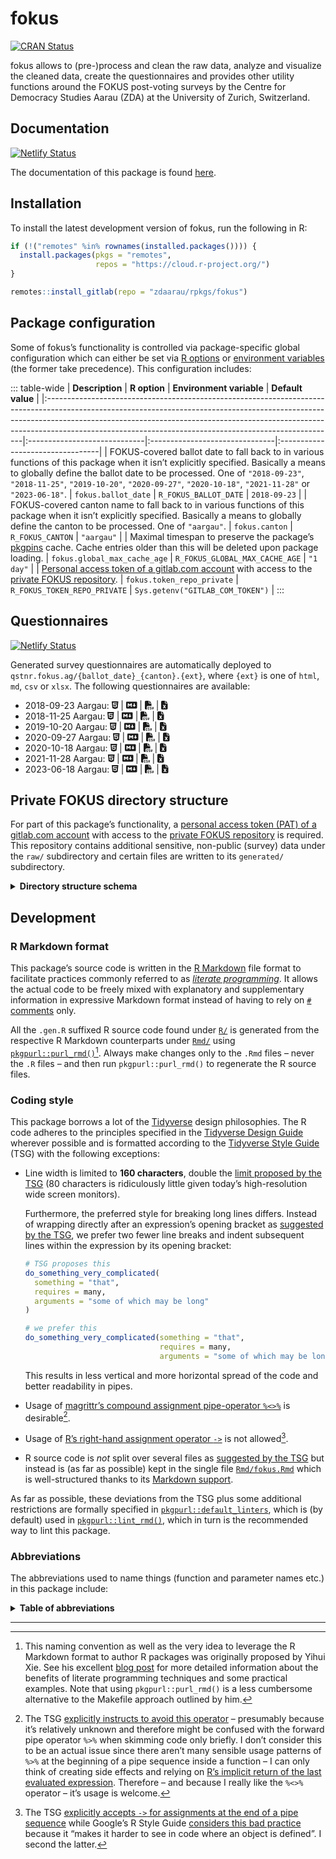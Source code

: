 # fokus

<a href="https://cran.r-project.org/package=fokus" class="pkgdown-release"><img src="https://r-pkg.org/badges/version/fokus" alt="CRAN Status" /></a>

fokus allows to (pre-)process and clean the raw data, analyze and visualize the cleaned data, create the questionnaires and provides other utility functions around the FOKUS post-voting surveys by the Centre for Democracy Studies Aarau (ZDA) at the University of Zurich, Switzerland.

## Documentation

[![Netlify Status](https://api.netlify.com/api/v1/badges/0cc31095-153a-4d21-bec7-be8dd936ddf1/deploy-status)](https://app.netlify.com/sites/fokus-rpkg-dev/deploys)

The documentation of this package is found [here](https://fokus.rpkg.dev).

## Installation

To install the latest development version of fokus, run the following in R:

``` r
if (!("remotes" %in% rownames(installed.packages()))) {
  install.packages(pkgs = "remotes",
                   repos = "https://cloud.r-project.org/")
}

remotes::install_gitlab(repo = "zdaarau/rpkgs/fokus")
```

## Package configuration

Some of fokus’s functionality is controlled via package-specific global configuration which can either be set via [R options](https://rdrr.io/r/base/options.html) or [environment variables](https://en.wikipedia.org/wiki/Environment_variable) (the former take precedence). This configuration includes:

::: table-wide
| **Description**                                                                                                                                                                                                                                                                                                   | **R option**                 | **Environment variable**       | **Default value**                |
|:------------------------------------------------------------------------------------------------------------------------------------------------------------------------------------------------------------------------------------------------------------------------------------------------------------------|:-----------------------------|:-------------------------------|:---------------------------------|
| FOKUS-covered ballot date to fall back to in various functions of this package when it isn’t explicitly specified. Basically a means to globally define the ballot date to be processed. One of `"2018-09-23"`, `"2018-11-25"`, `"2019-10-20"`, `"2020-09-27"`, `"2020-10-18"`, `"2021-11-28"` or `"2023-06-18"`. | `fokus.ballot_date`          | `R_FOKUS_BALLOT_DATE`          | `2018-09-23`                     |
| FOKUS-covered canton name to fall back to in various functions of this package when it isn’t explicitly specified. Basically a means to globally define the canton to be processed. One of `"aargau"`.                                                                                                            | `fokus.canton`               | `R_FOKUS_CANTON`               | `"aargau"`                       |
| Maximal timespan to preserve the package’s [pkgpins](https://pkgpins.rpkg.dev/) cache. Cache entries older than this will be deleted upon package loading.                                                                                                                                                        | `fokus.global_max_cache_age` | `R_FOKUS_GLOBAL_MAX_CACHE_AGE` | `"1 day"`                        |
| [Personal access token of a gitlab.com account](https://gitlab.com/-/user_settings/personal_access_tokens) with access to the [private FOKUS repository](https://gitlab.com/c2d-zda/private/fokus_private/).                                                                                                      | `fokus.token_repo_private`   | `R_FOKUS_TOKEN_REPO_PRIVATE`   | `Sys.getenv("GITLAB_COM_TOKEN")` |
:::

## Questionnaires

[![Netlify Status](https://api.netlify.com/api/v1/badges/16855d14-c491-42cd-bc9d-a346e16b6672/deploy-status)](https://app.netlify.com/sites/qstnr-fokus-ag/deploys)

Generated survey questionnaires are automatically deployed to `qstnr.fokus.ag/{ballot_date}_{canton}.{ext}`, where `{ext}` is one of `html`, `md`, `csv` or `xlsx`. The following questionnaires are available:

-   2018-09-23 Aargau: [<svg aria-hidden="true" role="img" viewBox="0 0 384 512" style="height:1em;width:0.75em;vertical-align:-0.125em;margin-left:auto;margin-right:auto;font-size:inherit;fill:currentColor;overflow:visible;position:relative;"><path d="M0 32l34.9 395.8L191.5 480l157.6-52.2L384 32H0zm308.2 127.9H124.4l4.1 49.4h175.6l-13.6 148.4-97.9 27v.3h-1.1l-98.7-27.3-6-75.8h47.7L138 320l53.5 14.5 53.7-14.5 6-62.2H84.3L71.5 112.2h241.1l-4.4 47.7z"/></svg>](https://qstnr.fokus.ag/2018-09-23_aargau.html) \| [<svg aria-hidden="true" role="img" viewBox="0 0 640 512" style="height:1em;width:1.25em;vertical-align:-0.125em;margin-left:auto;margin-right:auto;font-size:inherit;fill:currentColor;overflow:visible;position:relative;"><path d="M593.8 59.1H46.2C20.7 59.1 0 79.8 0 105.2v301.5c0 25.5 20.7 46.2 46.2 46.2h547.7c25.5 0 46.2-20.7 46.1-46.1V105.2c0-25.4-20.7-46.1-46.2-46.1zM338.5 360.6H277v-120l-61.5 76.9-61.5-76.9v120H92.3V151.4h61.5l61.5 76.9 61.5-76.9h61.5v209.2zm135.3 3.1L381.5 256H443V151.4h61.5V256H566z"/></svg>](https://qstnr.fokus.ag/2018-09-23_aargau.md) \| [<svg aria-hidden="true" role="img" viewBox="0 0 512 512" style="height:1em;width:1em;vertical-align:-0.125em;margin-left:auto;margin-right:auto;font-size:inherit;fill:currentColor;overflow:visible;position:relative;"><path d="M0 64C0 28.7 28.7 0 64 0H224V128c0 17.7 14.3 32 32 32H384V304H176c-35.3 0-64 28.7-64 64V512H64c-35.3 0-64-28.7-64-64V64zm384 64H256V0L384 128zM200 352h16c22.1 0 40 17.9 40 40v8c0 8.8-7.2 16-16 16s-16-7.2-16-16v-8c0-4.4-3.6-8-8-8H200c-4.4 0-8 3.6-8 8v80c0 4.4 3.6 8 8 8h16c4.4 0 8-3.6 8-8v-8c0-8.8 7.2-16 16-16s16 7.2 16 16v8c0 22.1-17.9 40-40 40H200c-22.1 0-40-17.9-40-40V392c0-22.1 17.9-40 40-40zm133.1 0H368c8.8 0 16 7.2 16 16s-7.2 16-16 16H333.1c-7.2 0-13.1 5.9-13.1 13.1c0 5.2 3 9.9 7.8 12l37.4 16.6c16.3 7.2 26.8 23.4 26.8 41.2c0 24.9-20.2 45.1-45.1 45.1H304c-8.8 0-16-7.2-16-16s7.2-16 16-16h42.9c7.2 0 13.1-5.9 13.1-13.1c0-5.2-3-9.9-7.8-12l-37.4-16.6c-16.3-7.2-26.8-23.4-26.8-41.2c0-24.9 20.2-45.1 45.1-45.1zm98.9 0c8.8 0 16 7.2 16 16v31.6c0 23 5.5 45.6 16 66c10.5-20.3 16-42.9 16-66V368c0-8.8 7.2-16 16-16s16 7.2 16 16v31.6c0 34.7-10.3 68.7-29.6 97.6l-5.1 7.7c-3 4.5-8 7.1-13.3 7.1s-10.3-2.7-13.3-7.1l-5.1-7.7c-19.3-28.9-29.6-62.9-29.6-97.6V368c0-8.8 7.2-16 16-16z"/></svg>](https://qstnr.fokus.ag/2018-09-23_aargau.csv) \| [<svg aria-hidden="true" role="img" viewBox="0 0 384 512" style="height:1em;width:0.75em;vertical-align:-0.125em;margin-left:auto;margin-right:auto;font-size:inherit;fill:currentColor;overflow:visible;position:relative;"><path d="M64 0C28.7 0 0 28.7 0 64V448c0 35.3 28.7 64 64 64H320c35.3 0 64-28.7 64-64V160H256c-17.7 0-32-14.3-32-32V0H64zM256 0V128H384L256 0zM155.7 250.2L192 302.1l36.3-51.9c7.6-10.9 22.6-13.5 33.4-5.9s13.5 22.6 5.9 33.4L221.3 344l46.4 66.2c7.6 10.9 5 25.8-5.9 33.4s-25.8 5-33.4-5.9L192 385.8l-36.3 51.9c-7.6 10.9-22.6 13.5-33.4 5.9s-13.5-22.6-5.9-33.4L162.7 344l-46.4-66.2c-7.6-10.9-5-25.8 5.9-33.4s25.8-5 33.4 5.9z"/></svg>](https://qstnr.fokus.ag/2018-09-23_aargau.xlsx)
-   2018-11-25 Aargau: [<svg aria-hidden="true" role="img" viewBox="0 0 384 512" style="height:1em;width:0.75em;vertical-align:-0.125em;margin-left:auto;margin-right:auto;font-size:inherit;fill:currentColor;overflow:visible;position:relative;"><path d="M0 32l34.9 395.8L191.5 480l157.6-52.2L384 32H0zm308.2 127.9H124.4l4.1 49.4h175.6l-13.6 148.4-97.9 27v.3h-1.1l-98.7-27.3-6-75.8h47.7L138 320l53.5 14.5 53.7-14.5 6-62.2H84.3L71.5 112.2h241.1l-4.4 47.7z"/></svg>](https://qstnr.fokus.ag/2018-11-25_aargau.html) \| [<svg aria-hidden="true" role="img" viewBox="0 0 640 512" style="height:1em;width:1.25em;vertical-align:-0.125em;margin-left:auto;margin-right:auto;font-size:inherit;fill:currentColor;overflow:visible;position:relative;"><path d="M593.8 59.1H46.2C20.7 59.1 0 79.8 0 105.2v301.5c0 25.5 20.7 46.2 46.2 46.2h547.7c25.5 0 46.2-20.7 46.1-46.1V105.2c0-25.4-20.7-46.1-46.2-46.1zM338.5 360.6H277v-120l-61.5 76.9-61.5-76.9v120H92.3V151.4h61.5l61.5 76.9 61.5-76.9h61.5v209.2zm135.3 3.1L381.5 256H443V151.4h61.5V256H566z"/></svg>](https://qstnr.fokus.ag/2018-11-25_aargau.md) \| [<svg aria-hidden="true" role="img" viewBox="0 0 512 512" style="height:1em;width:1em;vertical-align:-0.125em;margin-left:auto;margin-right:auto;font-size:inherit;fill:currentColor;overflow:visible;position:relative;"><path d="M0 64C0 28.7 28.7 0 64 0H224V128c0 17.7 14.3 32 32 32H384V304H176c-35.3 0-64 28.7-64 64V512H64c-35.3 0-64-28.7-64-64V64zm384 64H256V0L384 128zM200 352h16c22.1 0 40 17.9 40 40v8c0 8.8-7.2 16-16 16s-16-7.2-16-16v-8c0-4.4-3.6-8-8-8H200c-4.4 0-8 3.6-8 8v80c0 4.4 3.6 8 8 8h16c4.4 0 8-3.6 8-8v-8c0-8.8 7.2-16 16-16s16 7.2 16 16v8c0 22.1-17.9 40-40 40H200c-22.1 0-40-17.9-40-40V392c0-22.1 17.9-40 40-40zm133.1 0H368c8.8 0 16 7.2 16 16s-7.2 16-16 16H333.1c-7.2 0-13.1 5.9-13.1 13.1c0 5.2 3 9.9 7.8 12l37.4 16.6c16.3 7.2 26.8 23.4 26.8 41.2c0 24.9-20.2 45.1-45.1 45.1H304c-8.8 0-16-7.2-16-16s7.2-16 16-16h42.9c7.2 0 13.1-5.9 13.1-13.1c0-5.2-3-9.9-7.8-12l-37.4-16.6c-16.3-7.2-26.8-23.4-26.8-41.2c0-24.9 20.2-45.1 45.1-45.1zm98.9 0c8.8 0 16 7.2 16 16v31.6c0 23 5.5 45.6 16 66c10.5-20.3 16-42.9 16-66V368c0-8.8 7.2-16 16-16s16 7.2 16 16v31.6c0 34.7-10.3 68.7-29.6 97.6l-5.1 7.7c-3 4.5-8 7.1-13.3 7.1s-10.3-2.7-13.3-7.1l-5.1-7.7c-19.3-28.9-29.6-62.9-29.6-97.6V368c0-8.8 7.2-16 16-16z"/></svg>](https://qstnr.fokus.ag/2018-11-25_aargau.csv) \| [<svg aria-hidden="true" role="img" viewBox="0 0 384 512" style="height:1em;width:0.75em;vertical-align:-0.125em;margin-left:auto;margin-right:auto;font-size:inherit;fill:currentColor;overflow:visible;position:relative;"><path d="M64 0C28.7 0 0 28.7 0 64V448c0 35.3 28.7 64 64 64H320c35.3 0 64-28.7 64-64V160H256c-17.7 0-32-14.3-32-32V0H64zM256 0V128H384L256 0zM155.7 250.2L192 302.1l36.3-51.9c7.6-10.9 22.6-13.5 33.4-5.9s13.5 22.6 5.9 33.4L221.3 344l46.4 66.2c7.6 10.9 5 25.8-5.9 33.4s-25.8 5-33.4-5.9L192 385.8l-36.3 51.9c-7.6 10.9-22.6 13.5-33.4 5.9s-13.5-22.6-5.9-33.4L162.7 344l-46.4-66.2c-7.6-10.9-5-25.8 5.9-33.4s25.8-5 33.4 5.9z"/></svg>](https://qstnr.fokus.ag/2018-11-25_aargau.xlsx)
-   2019-10-20 Aargau: [<svg aria-hidden="true" role="img" viewBox="0 0 384 512" style="height:1em;width:0.75em;vertical-align:-0.125em;margin-left:auto;margin-right:auto;font-size:inherit;fill:currentColor;overflow:visible;position:relative;"><path d="M0 32l34.9 395.8L191.5 480l157.6-52.2L384 32H0zm308.2 127.9H124.4l4.1 49.4h175.6l-13.6 148.4-97.9 27v.3h-1.1l-98.7-27.3-6-75.8h47.7L138 320l53.5 14.5 53.7-14.5 6-62.2H84.3L71.5 112.2h241.1l-4.4 47.7z"/></svg>](https://qstnr.fokus.ag/2019-10-20_aargau.html) \| [<svg aria-hidden="true" role="img" viewBox="0 0 640 512" style="height:1em;width:1.25em;vertical-align:-0.125em;margin-left:auto;margin-right:auto;font-size:inherit;fill:currentColor;overflow:visible;position:relative;"><path d="M593.8 59.1H46.2C20.7 59.1 0 79.8 0 105.2v301.5c0 25.5 20.7 46.2 46.2 46.2h547.7c25.5 0 46.2-20.7 46.1-46.1V105.2c0-25.4-20.7-46.1-46.2-46.1zM338.5 360.6H277v-120l-61.5 76.9-61.5-76.9v120H92.3V151.4h61.5l61.5 76.9 61.5-76.9h61.5v209.2zm135.3 3.1L381.5 256H443V151.4h61.5V256H566z"/></svg>](https://qstnr.fokus.ag/2019-10-20_aargau.md) \| [<svg aria-hidden="true" role="img" viewBox="0 0 512 512" style="height:1em;width:1em;vertical-align:-0.125em;margin-left:auto;margin-right:auto;font-size:inherit;fill:currentColor;overflow:visible;position:relative;"><path d="M0 64C0 28.7 28.7 0 64 0H224V128c0 17.7 14.3 32 32 32H384V304H176c-35.3 0-64 28.7-64 64V512H64c-35.3 0-64-28.7-64-64V64zm384 64H256V0L384 128zM200 352h16c22.1 0 40 17.9 40 40v8c0 8.8-7.2 16-16 16s-16-7.2-16-16v-8c0-4.4-3.6-8-8-8H200c-4.4 0-8 3.6-8 8v80c0 4.4 3.6 8 8 8h16c4.4 0 8-3.6 8-8v-8c0-8.8 7.2-16 16-16s16 7.2 16 16v8c0 22.1-17.9 40-40 40H200c-22.1 0-40-17.9-40-40V392c0-22.1 17.9-40 40-40zm133.1 0H368c8.8 0 16 7.2 16 16s-7.2 16-16 16H333.1c-7.2 0-13.1 5.9-13.1 13.1c0 5.2 3 9.9 7.8 12l37.4 16.6c16.3 7.2 26.8 23.4 26.8 41.2c0 24.9-20.2 45.1-45.1 45.1H304c-8.8 0-16-7.2-16-16s7.2-16 16-16h42.9c7.2 0 13.1-5.9 13.1-13.1c0-5.2-3-9.9-7.8-12l-37.4-16.6c-16.3-7.2-26.8-23.4-26.8-41.2c0-24.9 20.2-45.1 45.1-45.1zm98.9 0c8.8 0 16 7.2 16 16v31.6c0 23 5.5 45.6 16 66c10.5-20.3 16-42.9 16-66V368c0-8.8 7.2-16 16-16s16 7.2 16 16v31.6c0 34.7-10.3 68.7-29.6 97.6l-5.1 7.7c-3 4.5-8 7.1-13.3 7.1s-10.3-2.7-13.3-7.1l-5.1-7.7c-19.3-28.9-29.6-62.9-29.6-97.6V368c0-8.8 7.2-16 16-16z"/></svg>](https://qstnr.fokus.ag/2019-10-20_aargau.csv) \| [<svg aria-hidden="true" role="img" viewBox="0 0 384 512" style="height:1em;width:0.75em;vertical-align:-0.125em;margin-left:auto;margin-right:auto;font-size:inherit;fill:currentColor;overflow:visible;position:relative;"><path d="M64 0C28.7 0 0 28.7 0 64V448c0 35.3 28.7 64 64 64H320c35.3 0 64-28.7 64-64V160H256c-17.7 0-32-14.3-32-32V0H64zM256 0V128H384L256 0zM155.7 250.2L192 302.1l36.3-51.9c7.6-10.9 22.6-13.5 33.4-5.9s13.5 22.6 5.9 33.4L221.3 344l46.4 66.2c7.6 10.9 5 25.8-5.9 33.4s-25.8 5-33.4-5.9L192 385.8l-36.3 51.9c-7.6 10.9-22.6 13.5-33.4 5.9s-13.5-22.6-5.9-33.4L162.7 344l-46.4-66.2c-7.6-10.9-5-25.8 5.9-33.4s25.8-5 33.4 5.9z"/></svg>](https://qstnr.fokus.ag/2019-10-20_aargau.xlsx)
-   2020-09-27 Aargau: [<svg aria-hidden="true" role="img" viewBox="0 0 384 512" style="height:1em;width:0.75em;vertical-align:-0.125em;margin-left:auto;margin-right:auto;font-size:inherit;fill:currentColor;overflow:visible;position:relative;"><path d="M0 32l34.9 395.8L191.5 480l157.6-52.2L384 32H0zm308.2 127.9H124.4l4.1 49.4h175.6l-13.6 148.4-97.9 27v.3h-1.1l-98.7-27.3-6-75.8h47.7L138 320l53.5 14.5 53.7-14.5 6-62.2H84.3L71.5 112.2h241.1l-4.4 47.7z"/></svg>](https://qstnr.fokus.ag/2020-09-27_aargau.html) \| [<svg aria-hidden="true" role="img" viewBox="0 0 640 512" style="height:1em;width:1.25em;vertical-align:-0.125em;margin-left:auto;margin-right:auto;font-size:inherit;fill:currentColor;overflow:visible;position:relative;"><path d="M593.8 59.1H46.2C20.7 59.1 0 79.8 0 105.2v301.5c0 25.5 20.7 46.2 46.2 46.2h547.7c25.5 0 46.2-20.7 46.1-46.1V105.2c0-25.4-20.7-46.1-46.2-46.1zM338.5 360.6H277v-120l-61.5 76.9-61.5-76.9v120H92.3V151.4h61.5l61.5 76.9 61.5-76.9h61.5v209.2zm135.3 3.1L381.5 256H443V151.4h61.5V256H566z"/></svg>](https://qstnr.fokus.ag/2020-09-27_aargau.md) \| [<svg aria-hidden="true" role="img" viewBox="0 0 512 512" style="height:1em;width:1em;vertical-align:-0.125em;margin-left:auto;margin-right:auto;font-size:inherit;fill:currentColor;overflow:visible;position:relative;"><path d="M0 64C0 28.7 28.7 0 64 0H224V128c0 17.7 14.3 32 32 32H384V304H176c-35.3 0-64 28.7-64 64V512H64c-35.3 0-64-28.7-64-64V64zm384 64H256V0L384 128zM200 352h16c22.1 0 40 17.9 40 40v8c0 8.8-7.2 16-16 16s-16-7.2-16-16v-8c0-4.4-3.6-8-8-8H200c-4.4 0-8 3.6-8 8v80c0 4.4 3.6 8 8 8h16c4.4 0 8-3.6 8-8v-8c0-8.8 7.2-16 16-16s16 7.2 16 16v8c0 22.1-17.9 40-40 40H200c-22.1 0-40-17.9-40-40V392c0-22.1 17.9-40 40-40zm133.1 0H368c8.8 0 16 7.2 16 16s-7.2 16-16 16H333.1c-7.2 0-13.1 5.9-13.1 13.1c0 5.2 3 9.9 7.8 12l37.4 16.6c16.3 7.2 26.8 23.4 26.8 41.2c0 24.9-20.2 45.1-45.1 45.1H304c-8.8 0-16-7.2-16-16s7.2-16 16-16h42.9c7.2 0 13.1-5.9 13.1-13.1c0-5.2-3-9.9-7.8-12l-37.4-16.6c-16.3-7.2-26.8-23.4-26.8-41.2c0-24.9 20.2-45.1 45.1-45.1zm98.9 0c8.8 0 16 7.2 16 16v31.6c0 23 5.5 45.6 16 66c10.5-20.3 16-42.9 16-66V368c0-8.8 7.2-16 16-16s16 7.2 16 16v31.6c0 34.7-10.3 68.7-29.6 97.6l-5.1 7.7c-3 4.5-8 7.1-13.3 7.1s-10.3-2.7-13.3-7.1l-5.1-7.7c-19.3-28.9-29.6-62.9-29.6-97.6V368c0-8.8 7.2-16 16-16z"/></svg>](https://qstnr.fokus.ag/2020-09-27_aargau.csv) \| [<svg aria-hidden="true" role="img" viewBox="0 0 384 512" style="height:1em;width:0.75em;vertical-align:-0.125em;margin-left:auto;margin-right:auto;font-size:inherit;fill:currentColor;overflow:visible;position:relative;"><path d="M64 0C28.7 0 0 28.7 0 64V448c0 35.3 28.7 64 64 64H320c35.3 0 64-28.7 64-64V160H256c-17.7 0-32-14.3-32-32V0H64zM256 0V128H384L256 0zM155.7 250.2L192 302.1l36.3-51.9c7.6-10.9 22.6-13.5 33.4-5.9s13.5 22.6 5.9 33.4L221.3 344l46.4 66.2c7.6 10.9 5 25.8-5.9 33.4s-25.8 5-33.4-5.9L192 385.8l-36.3 51.9c-7.6 10.9-22.6 13.5-33.4 5.9s-13.5-22.6-5.9-33.4L162.7 344l-46.4-66.2c-7.6-10.9-5-25.8 5.9-33.4s25.8-5 33.4 5.9z"/></svg>](https://qstnr.fokus.ag/2020-09-27_aargau.xlsx)
-   2020-10-18 Aargau: [<svg aria-hidden="true" role="img" viewBox="0 0 384 512" style="height:1em;width:0.75em;vertical-align:-0.125em;margin-left:auto;margin-right:auto;font-size:inherit;fill:currentColor;overflow:visible;position:relative;"><path d="M0 32l34.9 395.8L191.5 480l157.6-52.2L384 32H0zm308.2 127.9H124.4l4.1 49.4h175.6l-13.6 148.4-97.9 27v.3h-1.1l-98.7-27.3-6-75.8h47.7L138 320l53.5 14.5 53.7-14.5 6-62.2H84.3L71.5 112.2h241.1l-4.4 47.7z"/></svg>](https://qstnr.fokus.ag/2020-10-18_aargau.html) \| [<svg aria-hidden="true" role="img" viewBox="0 0 640 512" style="height:1em;width:1.25em;vertical-align:-0.125em;margin-left:auto;margin-right:auto;font-size:inherit;fill:currentColor;overflow:visible;position:relative;"><path d="M593.8 59.1H46.2C20.7 59.1 0 79.8 0 105.2v301.5c0 25.5 20.7 46.2 46.2 46.2h547.7c25.5 0 46.2-20.7 46.1-46.1V105.2c0-25.4-20.7-46.1-46.2-46.1zM338.5 360.6H277v-120l-61.5 76.9-61.5-76.9v120H92.3V151.4h61.5l61.5 76.9 61.5-76.9h61.5v209.2zm135.3 3.1L381.5 256H443V151.4h61.5V256H566z"/></svg>](https://qstnr.fokus.ag/2020-10-18_aargau.md) \| [<svg aria-hidden="true" role="img" viewBox="0 0 512 512" style="height:1em;width:1em;vertical-align:-0.125em;margin-left:auto;margin-right:auto;font-size:inherit;fill:currentColor;overflow:visible;position:relative;"><path d="M0 64C0 28.7 28.7 0 64 0H224V128c0 17.7 14.3 32 32 32H384V304H176c-35.3 0-64 28.7-64 64V512H64c-35.3 0-64-28.7-64-64V64zm384 64H256V0L384 128zM200 352h16c22.1 0 40 17.9 40 40v8c0 8.8-7.2 16-16 16s-16-7.2-16-16v-8c0-4.4-3.6-8-8-8H200c-4.4 0-8 3.6-8 8v80c0 4.4 3.6 8 8 8h16c4.4 0 8-3.6 8-8v-8c0-8.8 7.2-16 16-16s16 7.2 16 16v8c0 22.1-17.9 40-40 40H200c-22.1 0-40-17.9-40-40V392c0-22.1 17.9-40 40-40zm133.1 0H368c8.8 0 16 7.2 16 16s-7.2 16-16 16H333.1c-7.2 0-13.1 5.9-13.1 13.1c0 5.2 3 9.9 7.8 12l37.4 16.6c16.3 7.2 26.8 23.4 26.8 41.2c0 24.9-20.2 45.1-45.1 45.1H304c-8.8 0-16-7.2-16-16s7.2-16 16-16h42.9c7.2 0 13.1-5.9 13.1-13.1c0-5.2-3-9.9-7.8-12l-37.4-16.6c-16.3-7.2-26.8-23.4-26.8-41.2c0-24.9 20.2-45.1 45.1-45.1zm98.9 0c8.8 0 16 7.2 16 16v31.6c0 23 5.5 45.6 16 66c10.5-20.3 16-42.9 16-66V368c0-8.8 7.2-16 16-16s16 7.2 16 16v31.6c0 34.7-10.3 68.7-29.6 97.6l-5.1 7.7c-3 4.5-8 7.1-13.3 7.1s-10.3-2.7-13.3-7.1l-5.1-7.7c-19.3-28.9-29.6-62.9-29.6-97.6V368c0-8.8 7.2-16 16-16z"/></svg>](https://qstnr.fokus.ag/2020-10-18_aargau.csv) \| [<svg aria-hidden="true" role="img" viewBox="0 0 384 512" style="height:1em;width:0.75em;vertical-align:-0.125em;margin-left:auto;margin-right:auto;font-size:inherit;fill:currentColor;overflow:visible;position:relative;"><path d="M64 0C28.7 0 0 28.7 0 64V448c0 35.3 28.7 64 64 64H320c35.3 0 64-28.7 64-64V160H256c-17.7 0-32-14.3-32-32V0H64zM256 0V128H384L256 0zM155.7 250.2L192 302.1l36.3-51.9c7.6-10.9 22.6-13.5 33.4-5.9s13.5 22.6 5.9 33.4L221.3 344l46.4 66.2c7.6 10.9 5 25.8-5.9 33.4s-25.8 5-33.4-5.9L192 385.8l-36.3 51.9c-7.6 10.9-22.6 13.5-33.4 5.9s-13.5-22.6-5.9-33.4L162.7 344l-46.4-66.2c-7.6-10.9-5-25.8 5.9-33.4s25.8-5 33.4 5.9z"/></svg>](https://qstnr.fokus.ag/2020-10-18_aargau.xlsx)
-   2021-11-28 Aargau: [<svg aria-hidden="true" role="img" viewBox="0 0 384 512" style="height:1em;width:0.75em;vertical-align:-0.125em;margin-left:auto;margin-right:auto;font-size:inherit;fill:currentColor;overflow:visible;position:relative;"><path d="M0 32l34.9 395.8L191.5 480l157.6-52.2L384 32H0zm308.2 127.9H124.4l4.1 49.4h175.6l-13.6 148.4-97.9 27v.3h-1.1l-98.7-27.3-6-75.8h47.7L138 320l53.5 14.5 53.7-14.5 6-62.2H84.3L71.5 112.2h241.1l-4.4 47.7z"/></svg>](https://qstnr.fokus.ag/2021-11-28_aargau.html) \| [<svg aria-hidden="true" role="img" viewBox="0 0 640 512" style="height:1em;width:1.25em;vertical-align:-0.125em;margin-left:auto;margin-right:auto;font-size:inherit;fill:currentColor;overflow:visible;position:relative;"><path d="M593.8 59.1H46.2C20.7 59.1 0 79.8 0 105.2v301.5c0 25.5 20.7 46.2 46.2 46.2h547.7c25.5 0 46.2-20.7 46.1-46.1V105.2c0-25.4-20.7-46.1-46.2-46.1zM338.5 360.6H277v-120l-61.5 76.9-61.5-76.9v120H92.3V151.4h61.5l61.5 76.9 61.5-76.9h61.5v209.2zm135.3 3.1L381.5 256H443V151.4h61.5V256H566z"/></svg>](https://qstnr.fokus.ag/2021-11-28_aargau.md) \| [<svg aria-hidden="true" role="img" viewBox="0 0 512 512" style="height:1em;width:1em;vertical-align:-0.125em;margin-left:auto;margin-right:auto;font-size:inherit;fill:currentColor;overflow:visible;position:relative;"><path d="M0 64C0 28.7 28.7 0 64 0H224V128c0 17.7 14.3 32 32 32H384V304H176c-35.3 0-64 28.7-64 64V512H64c-35.3 0-64-28.7-64-64V64zm384 64H256V0L384 128zM200 352h16c22.1 0 40 17.9 40 40v8c0 8.8-7.2 16-16 16s-16-7.2-16-16v-8c0-4.4-3.6-8-8-8H200c-4.4 0-8 3.6-8 8v80c0 4.4 3.6 8 8 8h16c4.4 0 8-3.6 8-8v-8c0-8.8 7.2-16 16-16s16 7.2 16 16v8c0 22.1-17.9 40-40 40H200c-22.1 0-40-17.9-40-40V392c0-22.1 17.9-40 40-40zm133.1 0H368c8.8 0 16 7.2 16 16s-7.2 16-16 16H333.1c-7.2 0-13.1 5.9-13.1 13.1c0 5.2 3 9.9 7.8 12l37.4 16.6c16.3 7.2 26.8 23.4 26.8 41.2c0 24.9-20.2 45.1-45.1 45.1H304c-8.8 0-16-7.2-16-16s7.2-16 16-16h42.9c7.2 0 13.1-5.9 13.1-13.1c0-5.2-3-9.9-7.8-12l-37.4-16.6c-16.3-7.2-26.8-23.4-26.8-41.2c0-24.9 20.2-45.1 45.1-45.1zm98.9 0c8.8 0 16 7.2 16 16v31.6c0 23 5.5 45.6 16 66c10.5-20.3 16-42.9 16-66V368c0-8.8 7.2-16 16-16s16 7.2 16 16v31.6c0 34.7-10.3 68.7-29.6 97.6l-5.1 7.7c-3 4.5-8 7.1-13.3 7.1s-10.3-2.7-13.3-7.1l-5.1-7.7c-19.3-28.9-29.6-62.9-29.6-97.6V368c0-8.8 7.2-16 16-16z"/></svg>](https://qstnr.fokus.ag/2021-11-28_aargau.csv) \| [<svg aria-hidden="true" role="img" viewBox="0 0 384 512" style="height:1em;width:0.75em;vertical-align:-0.125em;margin-left:auto;margin-right:auto;font-size:inherit;fill:currentColor;overflow:visible;position:relative;"><path d="M64 0C28.7 0 0 28.7 0 64V448c0 35.3 28.7 64 64 64H320c35.3 0 64-28.7 64-64V160H256c-17.7 0-32-14.3-32-32V0H64zM256 0V128H384L256 0zM155.7 250.2L192 302.1l36.3-51.9c7.6-10.9 22.6-13.5 33.4-5.9s13.5 22.6 5.9 33.4L221.3 344l46.4 66.2c7.6 10.9 5 25.8-5.9 33.4s-25.8 5-33.4-5.9L192 385.8l-36.3 51.9c-7.6 10.9-22.6 13.5-33.4 5.9s-13.5-22.6-5.9-33.4L162.7 344l-46.4-66.2c-7.6-10.9-5-25.8 5.9-33.4s25.8-5 33.4 5.9z"/></svg>](https://qstnr.fokus.ag/2021-11-28_aargau.xlsx)
-   2023-06-18 Aargau: [<svg aria-hidden="true" role="img" viewBox="0 0 384 512" style="height:1em;width:0.75em;vertical-align:-0.125em;margin-left:auto;margin-right:auto;font-size:inherit;fill:currentColor;overflow:visible;position:relative;"><path d="M0 32l34.9 395.8L191.5 480l157.6-52.2L384 32H0zm308.2 127.9H124.4l4.1 49.4h175.6l-13.6 148.4-97.9 27v.3h-1.1l-98.7-27.3-6-75.8h47.7L138 320l53.5 14.5 53.7-14.5 6-62.2H84.3L71.5 112.2h241.1l-4.4 47.7z"/></svg>](https://qstnr.fokus.ag/2023-06-18_aargau.html) \| [<svg aria-hidden="true" role="img" viewBox="0 0 640 512" style="height:1em;width:1.25em;vertical-align:-0.125em;margin-left:auto;margin-right:auto;font-size:inherit;fill:currentColor;overflow:visible;position:relative;"><path d="M593.8 59.1H46.2C20.7 59.1 0 79.8 0 105.2v301.5c0 25.5 20.7 46.2 46.2 46.2h547.7c25.5 0 46.2-20.7 46.1-46.1V105.2c0-25.4-20.7-46.1-46.2-46.1zM338.5 360.6H277v-120l-61.5 76.9-61.5-76.9v120H92.3V151.4h61.5l61.5 76.9 61.5-76.9h61.5v209.2zm135.3 3.1L381.5 256H443V151.4h61.5V256H566z"/></svg>](https://qstnr.fokus.ag/2023-06-18_aargau.md) \| [<svg aria-hidden="true" role="img" viewBox="0 0 512 512" style="height:1em;width:1em;vertical-align:-0.125em;margin-left:auto;margin-right:auto;font-size:inherit;fill:currentColor;overflow:visible;position:relative;"><path d="M0 64C0 28.7 28.7 0 64 0H224V128c0 17.7 14.3 32 32 32H384V304H176c-35.3 0-64 28.7-64 64V512H64c-35.3 0-64-28.7-64-64V64zm384 64H256V0L384 128zM200 352h16c22.1 0 40 17.9 40 40v8c0 8.8-7.2 16-16 16s-16-7.2-16-16v-8c0-4.4-3.6-8-8-8H200c-4.4 0-8 3.6-8 8v80c0 4.4 3.6 8 8 8h16c4.4 0 8-3.6 8-8v-8c0-8.8 7.2-16 16-16s16 7.2 16 16v8c0 22.1-17.9 40-40 40H200c-22.1 0-40-17.9-40-40V392c0-22.1 17.9-40 40-40zm133.1 0H368c8.8 0 16 7.2 16 16s-7.2 16-16 16H333.1c-7.2 0-13.1 5.9-13.1 13.1c0 5.2 3 9.9 7.8 12l37.4 16.6c16.3 7.2 26.8 23.4 26.8 41.2c0 24.9-20.2 45.1-45.1 45.1H304c-8.8 0-16-7.2-16-16s7.2-16 16-16h42.9c7.2 0 13.1-5.9 13.1-13.1c0-5.2-3-9.9-7.8-12l-37.4-16.6c-16.3-7.2-26.8-23.4-26.8-41.2c0-24.9 20.2-45.1 45.1-45.1zm98.9 0c8.8 0 16 7.2 16 16v31.6c0 23 5.5 45.6 16 66c10.5-20.3 16-42.9 16-66V368c0-8.8 7.2-16 16-16s16 7.2 16 16v31.6c0 34.7-10.3 68.7-29.6 97.6l-5.1 7.7c-3 4.5-8 7.1-13.3 7.1s-10.3-2.7-13.3-7.1l-5.1-7.7c-19.3-28.9-29.6-62.9-29.6-97.6V368c0-8.8 7.2-16 16-16z"/></svg>](https://qstnr.fokus.ag/2023-06-18_aargau.csv) \| [<svg aria-hidden="true" role="img" viewBox="0 0 384 512" style="height:1em;width:0.75em;vertical-align:-0.125em;margin-left:auto;margin-right:auto;font-size:inherit;fill:currentColor;overflow:visible;position:relative;"><path d="M64 0C28.7 0 0 28.7 0 64V448c0 35.3 28.7 64 64 64H320c35.3 0 64-28.7 64-64V160H256c-17.7 0-32-14.3-32-32V0H64zM256 0V128H384L256 0zM155.7 250.2L192 302.1l36.3-51.9c7.6-10.9 22.6-13.5 33.4-5.9s13.5 22.6 5.9 33.4L221.3 344l46.4 66.2c7.6 10.9 5 25.8-5.9 33.4s-25.8 5-33.4-5.9L192 385.8l-36.3 51.9c-7.6 10.9-22.6 13.5-33.4 5.9s-13.5-22.6-5.9-33.4L162.7 344l-46.4-66.2c-7.6-10.9-5-25.8 5.9-33.4s25.8-5 33.4 5.9z"/></svg>](https://qstnr.fokus.ag/2023-06-18_aargau.xlsx)

## Private FOKUS directory structure

For part of this package’s functionality, a [personal access token (PAT) of a gitlab.com account](https://gitlab.com/-/user_settings/personal_access_tokens) with access to the [private FOKUS repository](https://gitlab.com/c2d-zda/private/fokus_private/) is required. This repository contains additional sensitive, non-public (survey) data under the `raw/` subdirectory and certain files are written to its `generated/` subdirectory.

<details>
<summary>
<strong>Directory structure schema</strong>
</summary>

``` default
fokus_private
├── generated
│   ├── for-polling-agency
│   │   ├── {ballot_date}_{canton}_easyvote_municipalities.csv
│   │   ├── {ballot_date}_{canton}_print_recipients.csv
│   │   └── {ballot_date}_{canton}_qr_codes.zip
│   ├── survey_data_de_{ballot_date}_{canton}.rds
│   ├── survey_data_en_{ballot_date}_{canton}.rds
│   ├── survey_data_merged_de_{ballot_date}_{canton}.rds
│   └── survey_data_merged_en_{ballot_date}_{canton}.rds
├── raw
│   ├── easyvote_municipalities_{ballot_date}_{canton}.csv
│   ├── online_participation_codes_{ballot_date}_{canton}.txt
│   ├── survey_data_{ballot_date}_{canton}.xlsx
│   ├── survey_data_{ballot_date}_{canton}_*.xlsx
│   ├── survey_data_preliminary_{ballot_date}_{canton}.xlsx
│   ├── voting_register_data_extra_{date_delivery_statistical_office}_{canton}.xlsx
│   ├── voting_register_ids_{ballot_date}_{canton}.csv
│   └── ...
└── ...
```

The following placeholders are used in the schema above:

-   `...` for further files and/or folders
-   `*` for a variable character sequence
-   `#` for a count starting with `1`
-   `{canton}` for the name of the FOKUS-covered canton (in lower case), e.g. `aargau`
-   `{ballot_date}` for the FOKUS-covered ballot date (in the format `YYYY-MM-DD`), e.g. `2018-09-23`
-   `{date_delivery_statistical_office}` for the delivery date of the voting register data provided by the cantonal statistical office (in the format `YYYY-MM-DD`), e.g. `2019-09-11`

</details>

## Development

### R Markdown format

This package’s source code is written in the [R Markdown](https://rmarkdown.rstudio.com/) file format to facilitate practices commonly referred to as [*literate programming*](https://en.wikipedia.org/wiki/Literate_programming). It allows the actual code to be freely mixed with explanatory and supplementary information in expressive Markdown format instead of having to rely on [`#` comments](https://cran.r-project.org/doc/manuals/r-release/R-lang.html#Comments) only.

All the `.gen.R` suffixed R source code found under [`R/`](https://gitlab.com/zdaarau/rpkgs/fokus/-/tree/master/R/) is generated from the respective R Markdown counterparts under [`Rmd/`](https://gitlab.com/zdaarau/rpkgs/fokus/-/tree/master/Rmd/) using [`pkgpurl::purl_rmd()`](https://pkgpurl.rpkg.dev/dev/reference/purl_rmd.html)[^1]. Always make changes only to the `.Rmd` files – never the `.R` files – and then run `pkgpurl::purl_rmd()` to regenerate the R source files.

### Coding style

This package borrows a lot of the [Tidyverse](https://www.tidyverse.org/) design philosophies. The R code adheres to the principles specified in the [Tidyverse Design Guide](https://principles.tidyverse.org/) wherever possible and is formatted according to the [Tidyverse Style Guide](https://style.tidyverse.org/) (TSG) with the following exceptions:

-   Line width is limited to **160 characters**, double the [limit proposed by the TSG](https://style.tidyverse.org/syntax.html#long-lines) (80 characters is ridiculously little given today’s high-resolution wide screen monitors).

    Furthermore, the preferred style for breaking long lines differs. Instead of wrapping directly after an expression’s opening bracket as [suggested by the TSG](https://style.tidyverse.org/syntax.html#long-lines), we prefer two fewer line breaks and indent subsequent lines within the expression by its opening bracket:

    ``` r
    # TSG proposes this
    do_something_very_complicated(
      something = "that",
      requires = many,
      arguments = "some of which may be long"
    )

    # we prefer this
    do_something_very_complicated(something = "that",
                                  requires = many,
                                  arguments = "some of which may be long")
    ```

    This results in less vertical and more horizontal spread of the code and better readability in pipes.

-   Usage of [magrittr’s compound assignment pipe-operator `%<>%`](https://magrittr.tidyverse.org/reference/compound.html) is desirable[^2].

-   Usage of [R’s right-hand assignment operator `->`](https://rdrr.io/r/base/assignOps.html) is not allowed[^3].

-   R source code is *not* split over several files as [suggested by the TSG](https://style.tidyverse.org/package-files.html) but instead is (as far as possible) kept in the single file [`Rmd/fokus.Rmd`](https://gitlab.com/zdaarau/rpkgs/fokus/-/tree/master/Rmd/fokus.Rmd) which is well-structured thanks to its [Markdown support](#r-markdown-format).

As far as possible, these deviations from the TSG plus some additional restrictions are formally specified in [`pkgpurl::default_linters`](https://pkgpurl.rpkg.dev/reference/default_linters), which is (by default) used in [`pkgpurl::lint_rmd()`](https://pkgpurl.rpkg.dev/reference/lint_rmd), which in turn is the recommended way to lint this package.

### Abbreviations

The abbreviations used to name things (function and parameter names etc.) in this package include:

<details>
<summary>
<strong>Table of abbreviations</strong>
</summary>

| **Full expression(s)**                  | **Abbreviation** |
|:----------------------------------------|:-----------------|
| abbreviate, abbreviation                | abbr             |
| abbreviations                           | abbrs            |
| absolute                                | abs              |
| argument                                | arg              |
| arguments                               | args             |
| attribute                               | attr             |
| attributes                              | attrs            |
| authenticate, authentication            | auth             |
| authentications                         | auths            |
| auxiliary                               | aux              |
| background                              | bg               |
| bibliographies                          | bibs             |
| bibliography                            | bib              |
| certificate, certification              | cert             |
| certificates, certifications            | certs            |
| chapter                                 | chpt             |
| chapters                                | chpts            |
| character                               | chr              |
| characters                              | chrs             |
| column                                  | col              |
| columns                                 | cols             |
| combination                             | combo            |
| combinations                            | combos           |
| command                                 | cmd              |
| commands                                | cmds             |
| condition                               | cnd              |
| conditions                              | cnds             |
| configurations                          | configs          |
| configure, configuration                | config           |
| current                                 | cur              |
| database                                | db               |
| dataframe                               | df               |
| dataframe column                        | dfc              |
| dataframe row                           | dfr              |
| dataframes                              | dfs              |
| define, definition                      | def              |
| definitions                             | defs             |
| delete, deletion                        | del              |
| deletions                               | dels             |
| depend, dependency                      | dep              |
| dependencies                            | deps             |
| develop, development, developer         | dev              |
| developments, developers                | devs             |
| dictionaries                            | dicts            |
| dictionary                              | dict             |
| differences                             | diffs            |
| differentiate, difference               | diff             |
| directories                             | dirs             |
| directory                               | dir              |
| distribution                            | distro           |
| distributions                           | distros          |
| document                                | doc              |
| documents                               | docs             |
| double                                  | dbl              |
| doubles                                 | dbls             |
| duplicate, duplication                  | dupl             |
| duplicates, duplications                | dupls            |
| dynamic                                 | dyn              |
| element                                 | el               |
| elements                                | els              |
| enumerate, enumeration                  | enum             |
| enumerations                            | enums            |
| environment                             | env              |
| environments                            | envs             |
| evaluate, evaluation                    | eval             |
| evaluations                             | evals            |
| exclude, exclusion                      | excl             |
| expression                              | expr             |
| expressions                             | exprs            |
| factor                                  | fct              |
| factors                                 | fcts             |
| figure                                  | fig              |
| figures                                 | figs             |
| filesystem                              | fs               |
| foreign key                             | fk               |
| foreign keys                            | fks              |
| formula                                 | fm               |
| formulas, formulae                      | fms              |
| frequencies                             | freqs            |
| frequent, frequency                     | freq             |
| function                                | fn               |
| functions                               | fns              |
| generate, generation                    | gen              |
| generations                             | gens             |
| google                                  | g                |
| identifiers                             | ids              |
| identify, identifier                    | id               |
| image                                   | img              |
| images                                  | imgs             |
| include, inclusion                      | incl             |
| index                                   | i                |
| indexes, indices                        | ix               |
| information                             | info             |
| initialize, initialization              | init             |
| install, installation                   | instl            |
| integer                                 | int              |
| integers                                | ints             |
| iterate, iteration, iterator            | itr              |
| iterations, iterators                   | itrs             |
| label                                   | lbl              |
| labels                                  | lbls             |
| language                                | lang             |
| languages                               | langs            |
| left-hand side                          | lhs              |
| level                                   | lvl              |
| levels                                  | lvls             |
| libraries                               | libs             |
| library                                 | lib              |
| limit                                   | lim              |
| limits                                  | lims             |
| list                                    | ls               |
| logical                                 | lgl              |
| logicals                                | lgls             |
| management                              | mgmt             |
| Markdown                                | md               |
| message                                 | msg              |
| messages                                | msgs             |
| modifications                           | mods             |
| modify, modification                    | mod              |
| not a number                            | nan              |
| not available                           | na               |
| number                                  | nr               |
| number of                               | n                |
| numbers                                 | nrs              |
| numeric                                 | num              |
| numerics                                | nums             |
| object                                  | obj              |
| objects                                 | objs             |
| operate, operation, operator            | op               |
| operations, operators                   | ops              |
| option                                  | opt              |
| options                                 | opts             |
| package                                 | pkg              |
| packages                                | pkgs             |
| parameterize, parameter                 | param            |
| parameters                              | params           |
| position                                | pos              |
| PostgreSQL                              | pg               |
| predicate                               | pred             |
| predicates                              | preds            |
| preparation                             | prep             |
| preparations                            | preps            |
| primary key                             | pk               |
| primary keys                            | pks              |
| procedures                              | prcds            |
| proceed, procedure                      | prcd             |
| properties                              | props            |
| property                                | prop             |
| prototype                               | ptype            |
| prototypes                              | ptypes           |
| Quarto Markdown                         | qmd              |
| question                                | qstn             |
| questionnaire                           | qstnr            |
| questionnaires                          | qstnrs           |
| questions                               | qstns            |
| R Markdown                              | rmd              |
| refer, reference                        | ref              |
| references                              | refs             |
| referendum                              | rfrnd            |
| referendums, referenda                  | rfrnds           |
| regular expression, regular expressions | regex            |
| relative                                | rel              |
| remove, removal                         | rm               |
| repositories                            | repos            |
| repository                              | repo             |
| request                                 | req              |
| requests                                | reqs             |
| respond, response                       | resp             |
| responses                               | resps            |
| right-hand side                         | rhs              |
| roxygen2                                | roxy             |
| separate, separator                     | sep              |
| separators                              | seps             |
| sequence                                | seq              |
| sequences                               | seqs             |
| snippet                                 | snip             |
| snippets                                | snips            |
| source                                  | src              |
| sources                                 | srcs             |
| specifications                          | specs            |
| specify, specification                  | spec             |
| string                                  | str              |
| strings                                 | strs             |
| structure                               | struct           |
| structures                              | structs          |
| supplemental, supplementary             | suppl            |
| symbolize, symbol                       | sym              |
| symbols                                 | syms             |
| tables                                  | tbls             |
| tabulate, table                         | tbl              |
| template                                | tpl              |
| templates                               | tpls             |
| temporary                               | tmp              |
| user interface                          | ui               |
| value                                   | val              |
| values                                  | vals             |
| variable                                | var              |
| variables                               | vars             |
| vectorize, vector                       | vctr             |
| vectors                                 | vctrs            |
| verbatim                                | verb             |
| version                                 | vrsn             |
| versions                                | vrsns            |
| working directory                       | wd               |

</details>

---

[^1]: This naming convention as well as the very idea to leverage the R Markdown format to author R packages was originally proposed by Yihui Xie. See his excellent [blog post](https://yihui.name/rlp/) for more detailed information about the benefits of literate programming techniques and some practical examples. Note that using `pkgpurl::purl_rmd()` is a less cumbersome alternative to the Makefile approach outlined by him.

[^2]: The TSG [explicitly instructs to avoid this operator](https://style.tidyverse.org/pipes.html#assignment-2) – presumably because it’s relatively unknown and therefore might be confused with the forward pipe operator `%>%` when skimming code only briefly. I don’t consider this to be an actual issue since there aren’t many sensible usage patterns of `%>%` at the beginning of a pipe sequence inside a function – I can only think of creating side effects and relying on [R’s implicit return of the last evaluated expression](https://rdrr.io/r/base/function.html). Therefore – and because I really like the `%<>%` operator – it’s usage is welcome.

[^3]: The TSG [explicitly accepts `->` for assignments at the end of a pipe sequence](https://style.tidyverse.org/pipes.html#assignment-2) while Google’s R Style Guide [considers this bad practice](https://google.github.io/styleguide/Rguide.html#right-hand-assignment) because it “makes it harder to see in code where an object is defined”. I second the latter.
